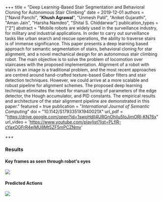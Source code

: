 +++
title = "Deep Learning-Based Stair Segmentation and Behavioral Cloning for Autonomous Stair Climbing"
date = 2019-12-01
authors = ["Navid Panchi", "**Khush Agrawal**", "Unmesh Patil", "Aniket Gujarathi", "Aman Jain", "Harsha Namdeo", "Shital S. Chiddarwar"]
publication_types = ["2"]
abstract = "Mobile robots are widely used in the surveillance industry, for military and industrial applications. In order to carry out surveillance tasks like urban search and rescue operations, the ability to traverse stairs is of immense significance. This paper presents a deep learning based approach for semantic segmentation of stairs, behavioral cloning for star alignment, and a novel mechanical design for an autonomous stair climbing robot. The main objective is to solve the problem of locomotion over staircases with the proposed implementation. Alignment of a robot with stairs in an image is a traditional problem, and the most recent approaches are centred around hand-crafted texture-based Gabor filters and stair detection techniques. However, we could arrive at a more scalable and robust pipeline for alignment schemes. The proposed deep learning technique eliminates the need for manual tuning of parameters of the edge detector, the Hough accumulator, and PID constants. The empirical results and architecture of the stair alignment pipeline are demonstrated in this paper."
featured = true
publication = "*International Journal of Semantic Computing*"
doi = "10.1142/S1793351X1940021X"
url_pdf = "https://drive.google.com/open?id=1swoHdIl4URGnOhiIu5IoJjmORl-KN76x"
url_video = 'https://www.youtube.com/playlist?list=PLflR-cYaxOGFrR4ejMU8Mt5ZF5mPCZNmv'

+++
### Results
#### Key frames as seen through robot's eyes
![](https://user-images.githubusercontent.com/34411770/74923820-77ca5e00-53f7-11ea-98e8-fc5c1d169025.png)
#### Predicted Actions
![](https://user-images.githubusercontent.com/34411770/74923881-89ac0100-53f7-11ea-9f8b-030d230c99db.png)